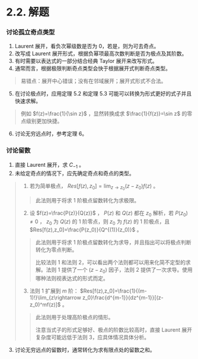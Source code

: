 # 2.2. 解题

### 讨论孤立奇点类型

1. Laurent 展开，看负次幂级数是否为 0，若是，则为可去奇点。
2. 改写成 Laurent 展开形式，根据负幂项最高次数判断是否为极点及其阶数。
3. 有时需要以表达式的一部分结合经典 Taylor 展开来改写形式。
4. 通常而言，根据极限判断奇点类型会快于根据展开式判断奇点类型。

> 易错点：展开中心错误；没有在邻域展开；展开式形式不合法。

5. 在讨论极点时，应用定理 5.2 和定理 5.3 可能可以转换为形式更好的式子并且快速求解。

> 例如 $f(z)=\frac{1}{\sin z}$ ，显然转换成求 $\frac{1}{f(z)}=\sin z$ 的零点级别更加快捷。

6. 讨论无穷远点时，参考定理 6。

### 讨论留数

1. 直接 Laurent 展开，求 $C_{-1}$ 。
2. 未给定奇点的情况下，应先确定奇点和奇点的类型。

> 1. 若为简单极点， $Res[f(z),z_0]=\lim_{z\rightarrow z_0}(z-z_0)f(z)$ 。
>
> > 此法则用于将求 1 阶极点留数转化为求极限。
>
> 2. 设 $f(z)=\frac{P(z)}{Q(z)}$ ， $P(z)$ 和 $Q(z)$ 都在 $z_0$ 解析，若 $P(z_0)\ne 0$ ， $z_0$ 为 $Q(z)$ 的 1 阶零点，则 $z_0$ 为 $f(z)$ 的 1 阶极点，且 $Res[f(z),z_0]=\frac{P(z_0)}{Q^{(1)}(z_0)}$ 。
>
> > 此法则用于将求 1 阶极点留数转化为求导，并且指出可以将极点判断转化为零点判断。
> >
> > 比较法则 1 和法则 2，可以看出两个法则都可以用来化简不定型的求解。法则 1 提供了一个 $(z-z_0)$ 因子，法则 2 提供了一次求导。使用哪种法则视表达式的形式而定。
>
> 3. 法则 1 扩展到 $m$ 阶： $Res[f(z),z_0]=\frac{1}{(m-1)!}\lim_{z\rightarrow z_0}\frac{d^{m-1}}{dz^{m-1}}[(z-z_0)^mf(z)]$ 。
>
> > 此法则用于处理高阶极点的情形。
> >
> > 注意当式子的形式足够好、极点的阶数比较高时，直接 Laurent 展开复杂度可能远低于法则 3，应具体情况具体分析。

3. 讨论无穷远点的留数时，通常转化为求有限点处的留数之和。